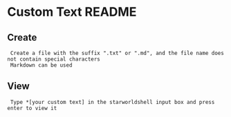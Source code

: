 # Custom Text README

## Create
     Create a file with the suffix ".txt" or ".md", and the file name does not contain special characters
     Markdown can be used

## View
     Type *[your custom text] in the starworldshell input box and press enter to view it